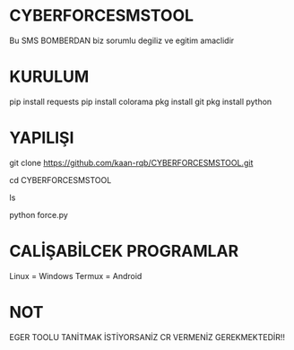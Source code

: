 # CYBERFORCESMSTOOL
Bu SMS BOMBERDAN biz sorumlu degiliz ve egitim amaclidir
# KURULUM
pip install requests
pip install colorama
pkg install git
pkg install python
# YAPILIŞI
git clone https://github.com/kaan-rqb/CYBERFORCESMSTOOL.git

cd CYBERFORCESMSTOOL

ls

python force.py
# CALİŞABİLCEK PROGRAMLAR
Linux = Windows
Termux = Android
# NOT
EGER TOOLU TANİTMAK İSTİYORSANİZ CR VERMENİZ GEREKMEKTEDİR!!
